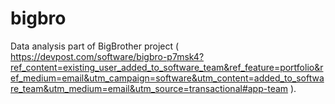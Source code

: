 # bigbro

Data analysis part of BigBrother project ( https://devpost.com/software/bigbro-p7msk4?ref_content=existing_user_added_to_software_team&ref_feature=portfolio&ref_medium=email&utm_campaign=software&utm_content=added_to_software_team&utm_medium=email&utm_source=transactional#app-team ).

